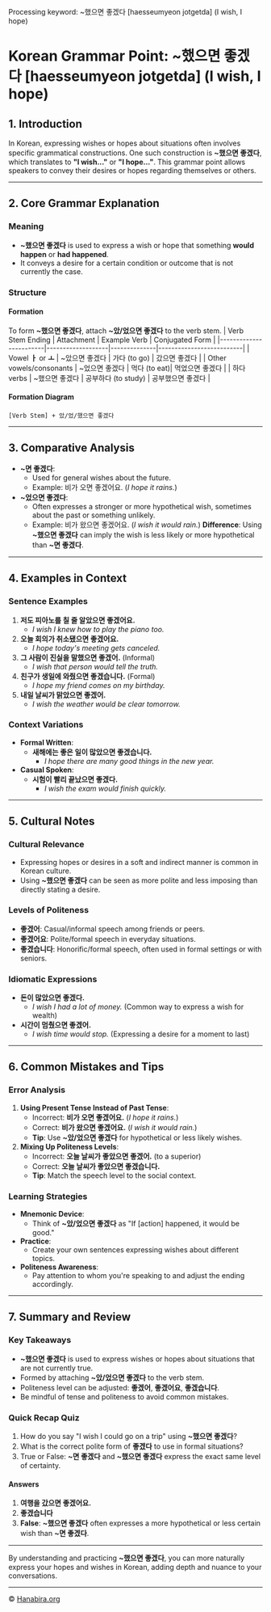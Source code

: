Processing keyword: ~했으면 좋겠다 [haesseumyeon jotgetda] (I wish, I hope)
# Korean Grammar Point: ~했으면 좋겠다 [haesseumyeon jotgetda] (I wish, I hope)

## 1. Introduction
In Korean, expressing wishes or hopes about situations often involves specific grammatical constructions. One such construction is **~했으면 좋겠다**, which translates to **"I wish..."** or **"I hope..."**. This grammar point allows speakers to convey their desires or hopes regarding themselves or others.

---
## 2. Core Grammar Explanation
### Meaning
- **~했으면 좋겠다** is used to express a wish or hope that something **would happen** or **had happened**.
- It conveys a desire for a certain condition or outcome that is not currently the case.
### Structure
#### Formation
To form **~했으면 좋겠다**, attach **~았/었으면 좋겠다** to the verb stem.
| Verb Stem Ending       | Attachment        | Example Verb | Conjugated Form          |
|------------------------|-------------------|--------------|--------------------------|
| Vowel **ㅏ** or **ㅗ**   | ~았으면 좋겠다       | 가다 (to go) | 갔으면 좋겠다             |
| Other vowels/consonants | ~었으면 좋겠다      | 먹다 (to eat)| 먹었으면 좋겠다           |
| 하다 verbs             | ~했으면 좋겠다      | 공부하다 (to study) | 공부했으면 좋겠다 |
#### Formation Diagram
```
[Verb Stem] + 았/었/했으면 좋겠다
```
---
## 3. Comparative Analysis
- **~면 좋겠다**:
  - Used for general wishes about the future.
  - Example: 비가 오면 좋겠어요. (*I hope it rains.*)
- **~었으면 좋겠다**:
  - Often expresses a stronger or more hypothetical wish, sometimes about the past or something unlikely.
  - Example: 비가 왔으면 좋겠어요. (*I wish it would rain.*)
**Difference**: Using **~했으면 좋겠다** can imply the wish is less likely or more hypothetical than **~면 좋겠다**.
---
## 4. Examples in Context
### Sentence Examples
1. **저도 피아노를 칠 줄 알았으면 좋겠어요.**
   - *I wish I knew how to play the piano too.*
2. **오늘 회의가 취소됐으면 좋겠어요.**
   - *I hope today's meeting gets canceled.*
3. **그 사람이 진실을 말했으면 좋겠어.** (Informal)
   - *I wish that person would tell the truth.*
4. **친구가 생일에 와줬으면 좋겠습니다.** (Formal)
   - *I hope my friend comes on my birthday.*
5. **내일 날씨가 맑았으면 좋겠어.**
   - *I wish the weather would be clear tomorrow.*
### Context Variations
- **Formal Written**:
  - **새해에는 좋은 일이 많았으면 좋겠습니다.**
    - *I hope there are many good things in the new year.*
- **Casual Spoken**:
  - **시험이 빨리 끝났으면 좋겠다.**
    - *I wish the exam would finish quickly.*
---
## 5. Cultural Notes
### Cultural Relevance
- Expressing hopes or desires in a soft and indirect manner is common in Korean culture.
- Using **~했으면 좋겠다** can be seen as more polite and less imposing than directly stating a desire.
### Levels of Politeness
- **좋겠어**: Casual/informal speech among friends or peers.
- **좋겠어요**: Polite/formal speech in everyday situations.
- **좋겠습니다**: Honorific/formal speech, often used in formal settings or with seniors.
### Idiomatic Expressions
- **돈이 많았으면 좋겠다.**
  - *I wish I had a lot of money.* (Common way to express a wish for wealth)
- **시간이 멈췄으면 좋겠어.**
  - *I wish time would stop.* (Expressing a desire for a moment to last)
---
## 6. Common Mistakes and Tips
### Error Analysis
1. **Using Present Tense Instead of Past Tense**:
   - Incorrect: **비가 오면 좋겠어요.** (*I hope it rains.*)
   - Correct: **비가 왔으면 좋겠어요.** (*I wish it would rain.*)
   - **Tip**: Use **~았/었으면 좋겠다** for hypothetical or less likely wishes.
2. **Mixing Up Politeness Levels**:
   - Incorrect: **오늘 날씨가 좋았으면 좋겠어.** (to a superior)
   - Correct: **오늘 날씨가 좋았으면 좋겠습니다.**
   - **Tip**: Match the speech level to the social context.
### Learning Strategies
- **Mnemonic Device**:
  - Think of **~았/었으면 좋겠다** as "If [action] happened, it would be good."
- **Practice**:
  - Create your own sentences expressing wishes about different topics.
- **Politeness Awareness**:
  - Pay attention to whom you're speaking to and adjust the ending accordingly.
---
## 7. Summary and Review
### Key Takeaways
- **~했으면 좋겠다** is used to express wishes or hopes about situations that are not currently true.
- Formed by attaching **~았/었으면 좋겠다** to the verb stem.
- Politeness level can be adjusted: **좋겠어**, **좋겠어요**, **좋겠습니다**.
- Be mindful of tense and politeness to avoid common mistakes.
### Quick Recap Quiz
1. How do you say "I wish I could go on a trip" using **~했으면 좋겠다**?
2. What is the correct polite form of **좋겠다** to use in formal situations?
3. True or False: **~면 좋겠다** and **~했으면 좋겠다** express the exact same level of certainty.
#### Answers
1. **여행을 갔으면 좋겠어요.**
2. **좋겠습니다**
3. **False**: **~했으면 좋겠다** often expresses a more hypothetical or less certain wish than **~면 좋겠다**.
---
By understanding and practicing **~했으면 좋겠다**, you can more naturally express your hopes and wishes in Korean, adding depth and nuance to your conversations.

---
© [Hanabira.org](https://hanabira.org)
